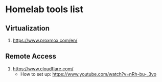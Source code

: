 # Homelab tools list

## Virtualization
1. https://www.proxmox.com/en/

## Remote Access
1. https://www.cloudflare.com/
   - How to set up: https://www.youtube.com/watch?v=nRh-bu-_3vo

